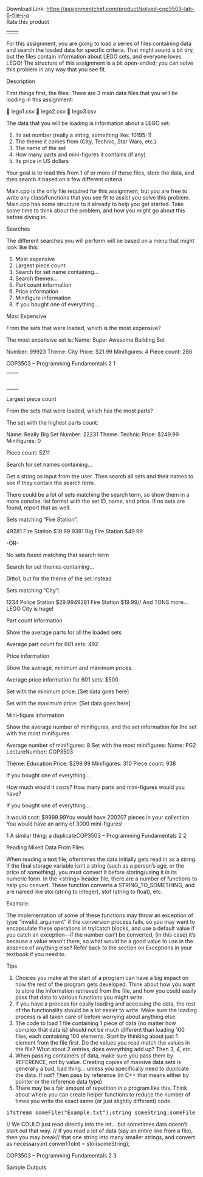 Download Link: https://assignmentchef.com/product/solved-cop3503-lab-6-file-i-o
<br>
<span class="kksr-muted">Rate this product</span>

<table>

 <tbody>

  <tr>

   <td></td>

   <td></td>

  </tr>

 </tbody>

</table>

For this assignment, you are going to load a series of files containing data and search the loaded data for specific criteria. That might sound a bit dry, but the files contain information about LEGO sets, and everyone loves LEGO! The structure of this assignment is a bit open-ended; you can solve this problem in any way that you see fit.

Description

First things first, the files: There are 3 main data files that you will be loading in this assignment:

 lego1.csv  lego2.csv  lego3.csv

The data that you will be loading is information about a LEGO set:

<ol>

 <li>Its set number (really a string, something like: 10195-1)</li>

 <li>The theme it comes from (City, Technic, Star Wars, etc.)</li>

 <li>The name of the set</li>

 <li>How many parts and mini-figures it contains (if any)</li>

 <li>Its price in US dollars</li>

</ol>

Your goal is to read this from 1 of or more of these files, store the data, and then search it based on a few different criteria.

Main.cpp is the only file required for this assignment, but you are free to write any class/functions that you see fit to assist you solve this problem. Main.cpp has some structure to it already to help you get started. Take some time to think about the problem, and how you might go about this before diving in.

Searches

The different searches you will perform will be based on a menu that might look like this:

<ol>

 <li>Most expensive</li>

 <li>Largest piece count</li>

 <li>Search for set name containing…</li>

 <li>Search themes…</li>

 <li>Part count information</li>

 <li>Price information</li>

 <li>Minifigure information</li>

 <li>If you bought one of everything…</li>

</ol>

Most Expensive

From the sets that were loaded, which is the most expensive?

The most expensive set is: Name: Super Awesome Building Set

Number: 99923 Theme: City Price: $21.99 Minifigures: 4 Piece count: 286

COP3503 – Programming Fundamentals 2 1

<table>

 <tbody>

  <tr>

   <td></td>

   <td></td>

  </tr>

  <tr>

   <td></td>

   <td></td>

  </tr>

  <tr>

   <td></td>

   <td></td>

  </tr>

  <tr>

   <td></td>

   <td></td>

  </tr>

  <tr>

   <td></td>

   <td></td>

  </tr>

  <tr>

   <td></td>

   <td></td>

  </tr>

  <tr>

   <td></td>

   <td></td>

  </tr>

 </tbody>

</table>

Largest piece count

From the sets that were loaded, which has the most parts?

The set with the highest parts count:

Name: Really Big Set Number: 22231 Theme: Technic Price: $249.99 Minifigures: 0

Piece count: 5211

Search for set names containing…

Get a string as input from the user. Then search all sets and their names to see if they contain the search term.

There could be a lot of sets matching the search term, so show them in a more concise, list format with the set ID, name, and price. If no sets are found, report that as well.

Sets matching “Fire Station”:

49281 Fire Station $19.99 9381 Big Fire Station $49.99

-OR-

No sets found matching that search term

Search for set themes containing…

Ditto1, but for the theme of the set instead

Sets matching “City”:

1234 Police Station $29.9949281 Fire Station $19.99// And TONS more… LEGO City is huge!

Part count information

Show the average parts for all the loaded sets

Average part count for 601 sets: 492

Price information

Show the average, minimum and maximum prices.

Average price information for 601 sets: $500

Set with the minimum price: [Set data goes here]

Set with the maximum price: [Set data goes here]

Mini-figure information

Show the average number of minifigures, and the set information for the set with the most minifigures

Average number of minifigures: 8 Set with the most minifigures: Name: PG2 LectureNumber: COP3503

Theme: Education Price: $299.99 Minifigures: 310 Piece count: 938

If you bought one of everything…

How much would it costs? How many parts and mini-figures would you have?

If you bought one of everything…

It would cost: $9999.99You would have 200207 pieces in your collection You would have an army of 3000 mini-figures!

1 A similar thing; a duplicateCOP3503 – Programming Fundamentals 2 2

Reading Mixed Data From Files

When reading a text file, oftentimes the data initially gets read in as a string. If the final storage variable isn’t a string (such as a person’s age, or the price of something), you must convert it before storing/using it in its numeric form. In the &lt;string&gt; header file, there are a number of functions to help you convert. These function converts a STRING_TO_SOMETHING, and are named like stoi (string to integer), stof (string to float), etc.

Example:

The implementation of some of these functions may throw an exception of type “invalid_argument” if the conversion process fails, so you may want to encapsulate these operations in try/catch blocks, and use a default value if you catch an exception—if the number can’t be converted, (in this case) it’s because a value wasn’t there, so what would be a good value to use in the absence of anything else? Refer back to the section on Exceptions in your textbook if you need to.

Tips

<ol>

 <li>Choices you make at the start of a program can have a big impact on how the rest of the program gets developed. Think about how you want to store the information retrieved from the file, and how you could easily pass that data to various functions you might write.</li>

 <li>If you have a process for easily loading and accessing the data, the rest of the functionality should be a lot easier to write. Make sure the loading process is all taken care of before worrying about anything else.</li>

 <li>The code to load 1 file containing 1 piece of data (no matter how complex that data is) should not be much different than loading 100 files, each containing 100 elements. Start by thinking about just 1 element from the file first. Do the values you read match the values in the file? What about 2 entries, does everything add up? Then 3, 4, etc.</li>

 <li>When passing containers of data, make sure you pass them by REFERENCE, not by value. Creating copies of massive data sets is generally a bad, bad thing… unless you specifically need to duplicate the data. If not? Then pass by reference (in C++ that means either by pointer or the reference data type)</li>

 <li>There may be a fair amount of repetition in a program like this. Think about where you can create helper functions to reduce the number of times you write the exact same (or just slightly different) code.</li>

</ol>

<pre>ifstream someFile("Example.txt");string someString;someFile &gt;&gt; someString;</pre>

// We COULD just read directly into the int… but sometimes data doesn’t start out that way. // If you read a lot of data (say an entire line from a file), then you may break// that one string into many smaller strings, and convert as necessary.int convertToInt = stoi(someString);

COP3503 – Programming Fundamentals 2 3

Sample Outputs